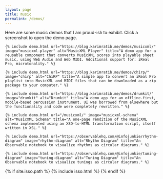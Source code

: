 ```yaml
---
layout: page
title: music
permalink: /demos/
---
```

Here are some music demos that I am proud-ish to exhibit. Click a screenshot to open the demo page.

<div class="grid-wrapper">

    {% include demo.html url="https://blog.karimratib.me/demos/musicxml/" image="musicxml-player" alt="MusicXML Player" title="A demo app for a reusable component that converts MusicXML scores into playable sheet music, using Web Audio and Web MIDI. Additional support for: iReal Pro, microtonality." %}

    {% include demo.html url="https://blog.karimratib.me/demos/chirp/" image="chirp" alt="ChiRP" title="A simple app to convert an iReal Pro playlist into MusicXML and MIDI files that can be downloaded as a zip package to your computer." %}

    {% include demo.html url="https://blog.karimratib.me/demos/drumkit/" image="drumkit" alt="Drumkit" title="A demo app for an offline-first, mobile-based percussion instrument. UI was borrowed from elsewhere but the functionality and code were completely rewritten." %}

    {% include demo.html url="/musicxml/" image="musicxml-schema" alt="MusicXML Schema" title="A one-page rendition of the MusicXML schema implemented using an XSD-to-HTML transformation script, itself written in XSL." %}

    {% include demo.html url="https://observablehq.com/@infojunkie/rhythm-diagram" image="rhythm-diagram" alt="Rhythm Diagram" title="An Observable notebook to visualize rhythms as circular diagrams." %}

    {% include demo.html url="https://observablehq.com/@infojunkie/tuning-diagram" image="tuning-diagram" alt="Tuning Diagram" title="An Observable notebook to visualize tunings as circular diagrams." %}

</div>

{% if site.isso.path %}
    {% include isso.html %}
{% endif %}
